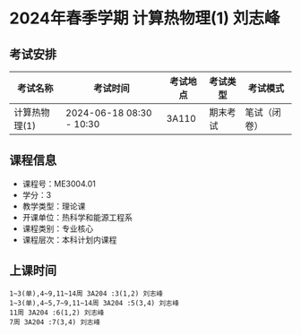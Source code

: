 # 2024年春季学期 计算热物理(1) 刘志峰




## 考试安排

| 考试名称 | 考试时间 | 考试地点 | 考试类型 | 考试模式 |
| -------- | -------- | -------- | -------- | -------- |
| 计算热物理(1) | 2024-06-18 08:30 - 10:30 | 3A110 | 期末考试 | 笔试（闭卷） |





## 课程信息

- 课程号：ME3004.01
- 学分：3
- 教学类型：理论课
- 开课单位：热科学和能源工程系
- 课程类别：专业核心
- 课程层次：本科计划内课程

## 上课时间

```
1~3(单),4~9,11~14周 3A204 :3(1,2) 刘志峰
1~3(单),4~5,7~9,11~14周 3A204 :5(3,4) 刘志峰
11周 3A204 :6(1,2) 刘志峰
7周 3A204 :7(3,4) 刘志峰
```

